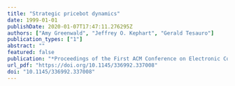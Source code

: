 ```yaml
---
title: "Strategic pricebot dynamics"
date: 1999-01-01
publishDate: 2020-01-07T17:47:11.276295Z
authors: ["Amy Greenwald", "Jeffrey O. Kephart", "Gerald Tesauro"]
publication_types: ["1"]
abstract: ""
featured: false
publication: "*Proceedings of the First ACM Conference on Electronic Commerce (EC-99), Denver, CO, USA, November 3-5, 1999*"
url_pdf: "https://doi.org/10.1145/336992.337008"
doi: "10.1145/336992.337008"
---
```


